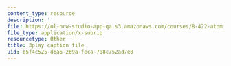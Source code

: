 ```yaml
---
content_type: resource
description: ''
file: https://ol-ocw-studio-app-qa.s3.amazonaws.com/courses/8-422-atomic-and-optical-physics-ii-spring-2013/b5f4c525d6a5269afeca708c752ad7e8_D7APJXFJsbc.srt
file_type: application/x-subrip
resourcetype: Other
title: 3play caption file
uid: b5f4c525-d6a5-269a-feca-708c752ad7e8
---
```


